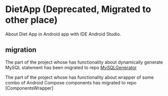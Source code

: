 # DietApp (Deprecated, Migrated to other place)
About Diet App in Android app with IDE Android Studio.
## migration
The part of the project whose has functionality about dynamically generate MySQL statement has been migrated to repo [MySQLGenerator](https://github.com/40843245/MySQLGenerator)

The part of the project whose has functionality about wrapper of some combo of Android Compose components has migrated to repo [ComponentsWrapper] 


